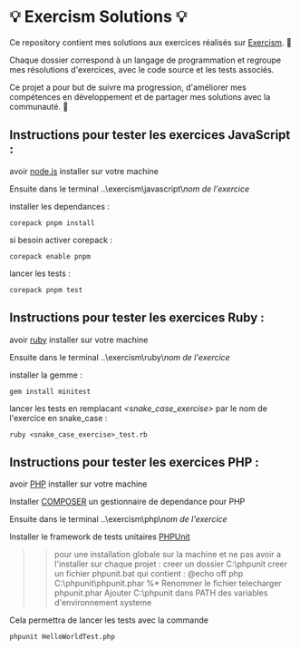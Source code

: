 # 💡 Exercism Solutions 💡

Ce repository contient mes solutions aux exercices réalisés sur [Exercism](https://exercism.org). 💪

Chaque dossier correspond à un langage de programmation et regroupe mes résolutions d'exercices, avec le code source et les tests associés.

Ce projet a pour but de suivre ma progression, d'améliorer mes compétences en développement et de partager mes solutions avec la communauté. 🚀


## Instructions pour tester les exercices JavaScript :

avoir [node.js](https://nodejs.org/en/download/) installer sur votre machine

Ensuite dans le terminal ..\exercism\javascript\\*nom de l'exercice*

installer les dependances :
```
corepack pnpm install
```

si besoin activer corepack :
```
corepack enable pnpm
```

lancer les tests :
```
corepack pnpm test
```

## Instructions pour tester les exercices Ruby :

avoir [ruby](https://www.ruby-lang.org/en/documentation/installation/) installer sur votre machine

Ensuite dans le terminal ..\exercism\ruby\\*nom de l'exercice*

installer la gemme :
```
gem install minitest
```

lancer les tests en remplacant *<snake_case_exercise>* par le nom de l'exercice en snake_case :
```
ruby <snake_case_exercise>_test.rb
```

## Instructions pour tester les exercices PHP :

avoir [PHP](https://www.php.net/downloads.php) installer sur votre machine

Installer [COMPOSER](https://getcomposer.org/) un gestionnaire de dependance pour PHP

Ensuite dans le terminal ..\exercism\php\\*nom de l'exercice*

Installer le framework de tests unitaires [PHPUnit](https://phar.phpunit.de/)
>> pour une installation globale sur la machine et ne pas avoir a l'installer sur chaque projet :
> creer un dossier C:\phpunit
> creer un fichier phpunit.bat qui contient :
@echo off
php C:\phpunit\phpunit.phar %*
> Renommer le fichier telecharger phpunit.phar
> Ajouter C:\phpunit dans PATH des variables d'environnement systeme

Cela permettra de lancer les tests avec la commande
```
phpunit HelloWorldTest.php
```
